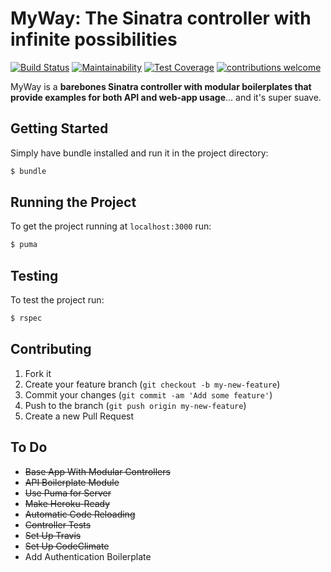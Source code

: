 # MyWay: The Sinatra controller with infinite possibilities
[![Build Status](https://travis-ci.org/J-Mo63/myway-sinatra-api.svg?branch=master)](https://travis-ci.org/J-Mo63/myway-sinatra-api)
[![Maintainability](https://api.codeclimate.com/v1/badges/4bdd19a076d4fa065a59/maintainability)](https://codeclimate.com/github/J-Mo63/myway-sinatra-api/maintainability)
[![Test Coverage](https://api.codeclimate.com/v1/badges/4bdd19a076d4fa065a59/test_coverage)](https://codeclimate.com/github/J-Mo63/myway-sinatra-api/test_coverage)
[![contributions welcome](https://img.shields.io/badge/contributions-welcome-brightgreen.svg?style=flat)](https://github.com/dwyl/esta/issues)


MyWay is a **barebones Sinatra controller with modular boilerplates that provide examples for both API and web-app usage**... and it's super suave.


## Getting Started

Simply have bundle installed and run it in the project directory:

```bash
$ bundle
```

## Running the Project

To get the project running at `localhost:3000` run:

```bash
$ puma
```

## Testing

To test the project run:

```bash
$ rspec
```

## Contributing

1. Fork it
2. Create your feature branch (`git checkout -b my-new-feature`)
3. Commit your changes (`git commit -am 'Add some feature'`)
4. Push to the branch (`git push origin my-new-feature`)
5. Create a new Pull Request

## To Do

* ~~Base App With Modular Controllers~~
* ~~API Boilerplate Module~~
* ~~Use Puma for Server~~
* ~~Make Heroku-Ready~~
* ~~Automatic Code Reloading~~
* ~~Controller Tests~~
* ~~Set Up Travis~~
* ~~Set Up CodeClimate~~
* Add Authentication Boilerplate